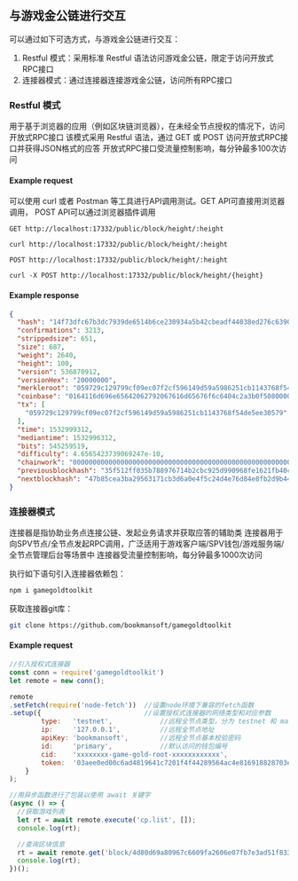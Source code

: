 ## 与游戏金公链进行交互

可以通过如下可选方式，与游戏金公链进行交互：
1. Restful 模式：采用标准 Restful 语法访问游戏金公链，限定于访问开放式RPC接口
2. 连接器模式：通过连接器连接游戏金公链，访问所有RPC接口

### Restful 模式

用于基于浏览器的应用（例如区块链浏览器），在未经全节点授权的情况下，访问开放式RPC接口
该模式采用 Restful 语法，通过 GET 或 POST 访问开放式RPC接口并获得JSON格式的应答
开放式RPC接口受流量控制影响，每分钟最多100次访问

#### Example request

可以使用 curl 或者 Postman 等工具进行API调用测试。GET API可直接用浏览器调用， POST API可以通过浏览器插件调用

```endpoint
GET http://localhost:17332/public/block/height/:height
```

```curl
curl http://localhost:17332/public/block/height/:height
```

```endpoint
POST http://localhost:17332/public/block/height/:height
```

```curl
curl -X POST http://localhost:17332/public/block/height/{height}
```

#### Example response

```json
{
  "hash": "14f73dfc67b3dc7939de6514b6ce230934a5b42cbeadf44038ed276c6390cdab",
  "confirmations": 3213,
  "strippedsize": 651,
  "size": 687,
  "weight": 2640,
  "height": 100,
  "version": 536870912,
  "versionHex": "20000000",
  "merkleroot": "059729c129799cf09ec07f2cf596149d59a5986251cb1143768f54de5ee30579",
  "coinbase": "0164116d696e65642062792067616d65676f6c6404c2a3b0f5080000000000000000",
  "tx": [
    "059729c129799cf09ec07f2cf596149d59a5986251cb1143768f54de5ee30579"
  ],
  "time": 1532999312,
  "mediantime": 1532996312,
  "bits": 545259519,
  "difficulty": 4.6565423739069247e-10,
  "chainwork": "00000000000000000000000000000000000000000000000000000000000000ca",
  "previousblockhash": "35f512ff035b788976714b2cbc925d990968fe1621fb40c917544dfd1b9bf33c",
  "nextblockhash": "47b85cea3ba29563171cb3d6a0e4f5c24d4e76d84e8fb2d9b4417258ffbb9744"
}
```

### 连接器模式

连接器是指协助业务点连接公链、发起业务请求并获取应答的辅助类
连接器用于向SPV节点/全节点发起RPC调用，广泛适用于游戏客户端/SPV钱包/游戏服务端/全节点管理后台等场景中
连接器受流量控制影响，每分钟最多1000次访问

执行如下语句引入连接器依赖包：
```bash
npm i gamegoldtoolkit
```

获取连接器git库：
```bash
git clone https://github.com/bookmansoft/gamegoldtoolkit
```

#### Example request

```javascript
//引入授权式连接器
const conn = require('gamegoldtoolkit')
let remote = new conn();

remote
.setFetch(require('node-fetch'))  //设置node环境下兼容的fetch函数
.setup({                          //设置授权式连接器的网络类型和对应参数
        type:   'testnet',            //远程全节点类型，分为 testnet 和 main
        ip:     '127.0.0.1',          //远程全节点地址
        apiKey: 'bookmansoft',        //远程全节点基本校验密码
        id:     'primary',            //默认访问的钱包编号
        cid:    'xxxxxxxx-game-gold-root-xxxxxxxxxxxx',                               //授权节点编号
        token:  '03aee0ed00c6ad4819641c7201f4f44289564ac4e816918828703eecf49e382d08', //授权节点离线令牌
    }
);

//用异步函数进行了包装以使用 await 关键字
(async () => {
  //获取游戏列表
  let rt = await remote.execute('cp.list', []); 
  console.log(rt);

  //查询区块信息
  rt = await remote.get('block/4d80d69a80967c6609fa2606e07fb7e3ad51f8338ce2f31651cb0acdd9250000');
  console.log(rt);
})();
```
